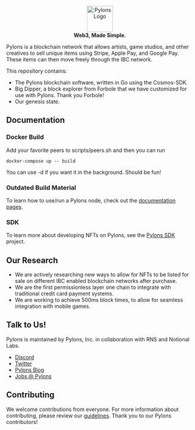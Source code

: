 
<p align="center">
  <a href="https://www.pylons.tech/">
    <img src="https://www.pylons.tech/assets/img/brand.svg" alt="Pylons Logo" height="70" /></a>
  <br />
  <span><strong>Web3, Made Simple.</strong></span>
</p>

Pylons is a blockchain network that allows artists, game studios, and other creatives to sell unique items using Stripe, Apple Pay, and Google Pay. These items can then move freely through the IBC network.

This repository contains:

* The Pylons blockchain software, written in Go using the Cosmos-SDK.
* Big Dipper, a block explorer from Forbole that we have customized for use with Pylons. Thank you Forbole!
* Our genesis state.

## Documentation

### Docker Build
Add your favorite peers to scripts/peers.sh and then you can run
```
docker-compose up -- build
```
You can use -d if you want it in the background. Should be fun!

### Outdated Build Material
To learn how to use/run a Pylons node, check out the [documentation pages](./docs/README.md).

### SDK
To learn more about developing NFTs on Pylons, see the [Pylons SDK](https://github.com/Pylons-tech/pylons_dart_sdk) project.

## Our Research

* We are actively researching new ways to allow for NFTs to be listed for sale on different IBC enabled blockchain networks after purchase.
* We are the first permissionless layer one chain to integrate with traditional credit card payment systems.
* We are working to achieve 500ms block times, to allow for seamless integration with mobile games.

## Talk to Us!

Pylons is maintained by Pylons, Inc. in collaboration with RNS and Notional Labs.

* [Discord](https://discord.gg/pylons)
* [Twitter](https://twitter.com/pylonstech)
* [Pylons Blog](https://www.pylons.tech/blogs/)
* [Jobs @ Pylons](https://www.linkedin.com/company/pylons/jobs/)

## Contributing

We welcome contributions from everyone. For more information about contributing, please review our [guidelines](CONTRIBUTING.md). Thank you to our Pylons contributors!

